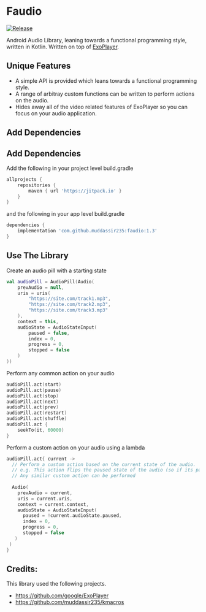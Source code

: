 # Faudio
[![Release](https://jitpack.io/v/muddassir235/faudio.svg?style=flat-square)](https://jitpack.io/#muddassir235/faudio/)

Android Audio Library, leaning towards a functional programming style, written in Kotlin. Written on top of [ExoPlayer](https://github.com/google/ExoPlayer).

## Unique Features
* A simple API is provided which leans towards a functional programming style.
* A range of arbitray custom functions can be written to perform actions on the audio.
* Hides away all of the video related features of ExoPlayer so you can focus on your audio application.

## Add Dependencies

## Add Dependencies
Add the following in your project level build.gradle
```groovy
allprojects {
    repositories {
        maven { url 'https://jitpack.io' }
    }
}
```
and the following in your app level build.gradle
```groovy
dependencies {
    implementation 'com.github.muddassir235:faudio:1.3'
}
```

## Use The Library
Create an audio pill with a starting state
```kotlin
val audioPill = AudioPill(Audio(
    prevAudio = null,
    uris = uris(
        "https://site.com/track1.mp3", 
        "https://site.com/track2.mp3", 
        "https://site.com/track3.mp3"
    ),
    context = this,
    audioState = AudioStateInput(
        paused = false,
        index = 0,
        progress = 0,
        stopped = false
    )
))
```

Perform any common action on your audio
```kotlin
audioPill.act(start)
audioPill.act(pause)
audioPill.act(stop)
audioPill.act(next)
audioPill.act(prev)
audioPill.act(restart)
audioPill.act(shuffle)
audioPill.act {
    seekTo(it, 60000)
}
```
Perform a custom action on your audio using a lambda
```kotlin
audioPill.act{ current ->
  // Perform a custom action based on the current state of the audio.
  // e.g. This action flips the paused state of the audio (so if its paused it gets started, if its start it gets paused)
  // Any similar custom action can be performed
  
  Audio(
    prevAudio = current,
    uris = current.uris,
    context = current.context,
    audioState = AudioStateInput(
      paused = !current.audioState.paused,
      index = 0,
      progress = 0,
      stopped = false
   )
 )
}
```

## Credits:
This library used the following projects.

* https://github.com/google/ExoPlayer
* https://github.com/muddassir235/kmacros

